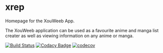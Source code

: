 # xrep
Homepage for the XouWeeb App.

The XouWeeb application can be used as a favourite anime and manga list creater as well as viewing information on any anime or manga.


[![Build Status](https://app.bitrise.io/app/d84b8c4a5dbdc70d/status.svg?token=w7mHtAM_Gr-UXlFHvclugA)](https://app.bitrise.io/app/d84b8c4a5dbdc70d)
[![Codacy Badge](https://api.codacy.com/project/badge/Grade/b0c746445ed1401aa42c0606ea1b4ed9)](https://www.codacy.com?utm_source=github.com&amp;utm_medium=referral&amp;utm_content=XanderSchoeman/xrep&amp;utm_campaign=Badge_Grade)
[![codecov](https://codecov.io/gh/XanderSchoeman/xrep/branch/master/graph/badge.svg?token=F51G4EHT9M)](https://codecov.io/gh/XanderSchoeman/xrep)
